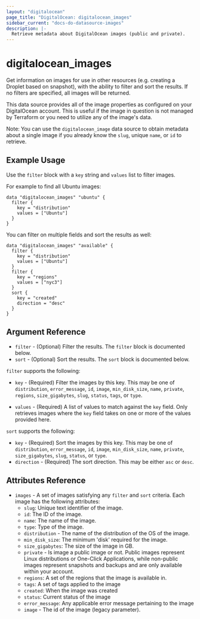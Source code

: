 ```yaml
---
layout: "digitalocean"
page_title: "DigitalOcean: digitalocean_images"
sidebar_current: "docs-do-datasource-images"
description: |-
  Retrieve metadata about DigitalOcean images (public and private).
---
```


# digitalocean_images

Get information on images for use in other resources (e.g. creating a Droplet
based on snapshot), with the ability to filter and sort the results. If no filters are specified,
all images will be returned.

This data source provides all of the image properties as configured on your DigitalOcean account.
This is useful if the image in question is not managed by Terraform or you need to utilize any
of the image's data.

Note: You can use the `digitalocean_image` data source to obtain metadata about a single
image if you already know the `slug`, unique `name`, or `id` to retrieve.

## Example Usage

Use the `filter` block with a `key` string and `values` list to filter images.

For example to find all Ubuntu images:

```hcl
data "digitalocean_images" "ubuntu" {
  filter {
    key = "distribution"
    values = ["Ubuntu"]
  }
} 
```

You can filter on multiple fields and sort the results as well:

```hcl
data "digitalocean_images" "available" {
  filter {
    key = "distribution"
    values = ["Ubuntu"]
  }
  filter {
    key = "regions"
    values = ["nyc3"]
  }
  sort {
    key = "created"
    direction = "desc"
  }
}
```

## Argument Reference

* `filter` - (Optional) Filter the results.
  The `filter` block is documented below.
* `sort` - (Optional) Sort the results.
  The `sort` block is documented below.

`filter` supports the following:
* `key` - (Required) Filter the images by this key. This may be one of `distribution`, `error_message`,
  `id`, `image`, `min_disk_size`, `name`, `private`, `regions`, `size_gigabytes`, `slug`, `status`,
  `tags`, or `type`.

* `values` - (Required) A list of values to match against the `key` field. Only retrieves images
  where the `key` field takes on one or more of the values provided here.

`sort` supports the following:

* `key` - (Required) Sort the images by this key. This may be one of `distribution`, `error_message`, `id`,
   `image`, `min_disk_size`, `name`, `private`, `size_gigabytes`, `slug`, `status`, or `type`.
* `direction` - (Required) The sort direction. This may be either `asc` or `desc`.

## Attributes Reference

* `images` - A set of images satisfying any `filter` and `sort` criteria. Each image has the following attributes:  
  - `slug`: Unique text identifier of the image.
  - `id`: The ID of the image.
  - `name`: The name of the image.
  - `type`: Type of the image.
  - `distribution` - The name of the distribution of the OS of the image.
  - `min_disk_size`: The minimum 'disk' required for the image.
  - `size_gigabytes`: The size of the image in GB.
  - `private` - Is image a public image or not. Public images represent
    Linux distributions or One-Click Applications, while non-public images represent
    snapshots and backups and are only available within your account.
  - `regions`: A set of the regions that the image is available in.
  - `tags`: A set of tags applied to the image 
  - `created`: When the image was created
  - `status`: Current status of the image
  - `error_message`: Any applicable error message pertaining to the image
  - `image` - The id of the image (legacy parameter).

